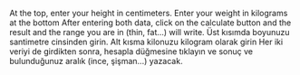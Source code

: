 At the top, enter your height in centimeters.
Enter your weight in kilograms at the bottom
After entering both data, click on the calculate button and the result and the range you are in (thin, fat...)  will write.
Üst kısımda boyunuzu santimetre cinsinden girin.
Alt kısma kilonuzu kilogram olarak girin
Her iki veriyi de girdikten sonra, hesapla düğmesine tıklayın ve sonuç ve bulunduğunuz aralık (ince, şişman...)  yazacak.
